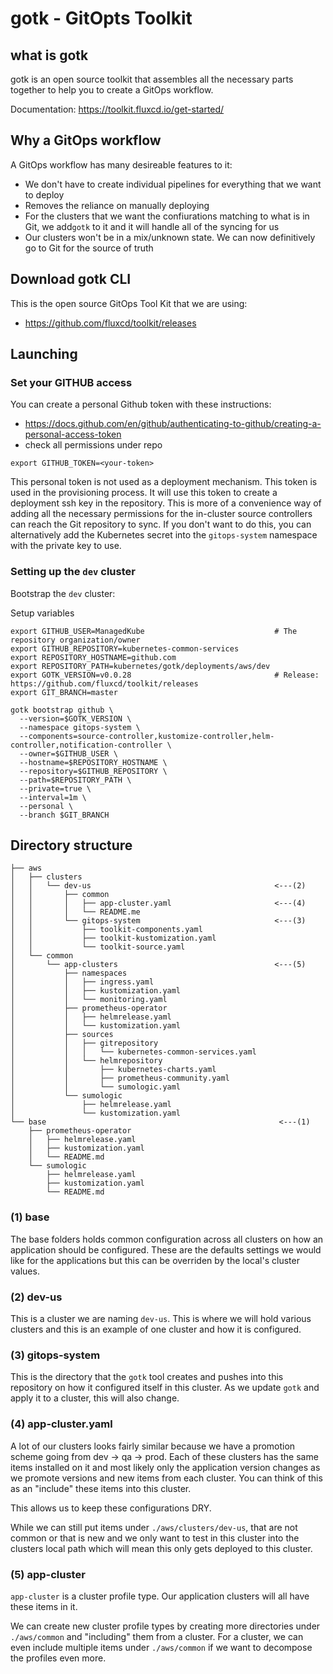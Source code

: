 gotk - GitOpts Toolkit
=============

## what is gotk
gotk is an open source toolkit that assembles all the necessary parts together to help you to create a GitOps workflow.

Documentation: https://toolkit.fluxcd.io/get-started/

## Why a GitOps workflow
A GitOps workflow has many desireable features to it:
* We don't have to create individual pipelines for everything that we want to deploy
* Removes the reliance on manually deploying
* For the clusters that we want the confiurations matching to what is in Git, we add`gotk` to it and it will handle all of the syncing for us
* Our clusters won't be in a mix/unknown state.  We can now definitively go to Git for the source of truth

## Download gotk CLI
This is the open source GitOps Tool Kit that we are using:
* https://github.com/fluxcd/toolkit/releases

## Launching

### Set your GITHUB access
You can create a personal Github token with these instructions:
* https://docs.github.com/en/github/authenticating-to-github/creating-a-personal-access-token
* check all permissions under repo

```
export GITHUB_TOKEN=<your-token>
```

This personal token is not used as a deployment mechanism.  This token is used in the provisioning process.  It will use this token to create a deployment ssh key in the repository.  This is more of a convenience way of adding all the necessary permissions for the in-cluster source controllers can reach the Git repository to sync.  If you don't want to do this, you can alternatively add the Kubernetes secret into the `gitops-system` namespace with the private key to use. 

### Setting up the `dev` cluster
Bootstrap the `dev` cluster:

Setup variables
```
export GITHUB_USER=ManagedKube                             # The repository organization/owner
export GITHUB_REPOSITORY=kubernetes-common-services
export REPOSITORY_HOSTNAME=github.com
export REPOSITORY_PATH=kubernetes/gotk/deployments/aws/dev
export GOTK_VERSION=v0.0.28                                # Release: https://github.com/fluxcd/toolkit/releases
export GIT_BRANCH=master
```

```
gotk bootstrap github \
  --version=$GOTK_VERSION \
  --namespace gitops-system \
  --components=source-controller,kustomize-controller,helm-controller,notification-controller \
  --owner=$GITHUB_USER \
  --hostname=$REPOSITORY_HOSTNAME \
  --repository=$GITHUB_REPOSITORY \
  --path=$REPOSITORY_PATH \
  --private=true \
  --interval=1m \
  --personal \
  --branch $GIT_BRANCH
```

## Directory structure

```
├── aws
│   ├── clusters
│   │   └── dev-us                                         <---(2)
│   │       ├── common
│   │       │   ├── app-cluster.yaml                       <---(4)
│   │       │   └── README.me
│   │       └── gitops-system                              <---(3)
│   │           ├── toolkit-components.yaml
│   │           ├── toolkit-kustomization.yaml
│   │           └── toolkit-source.yaml
│   └── common
│       └── app-clusters                                   <---(5)
│           ├── namespaces
│           │   ├── ingress.yaml
│           │   ├── kustomization.yaml
│           │   └── monitoring.yaml
│           ├── prometheus-operator
│           │   ├── helmrelease.yaml
│           │   └── kustomization.yaml
│           ├── sources
│           │   ├── gitrepository
│           │   │   └── kubernetes-common-services.yaml
│           │   └── helmrepository
│           │       ├── kubernetes-charts.yaml
│           │       ├── prometheus-community.yaml
│           │       └── sumologic.yaml
│           └── sumologic
│               ├── helmrelease.yaml
│               └── kustomization.yaml
└── base                                                    <---(1)
    ├── prometheus-operator
    │   ├── helmrelease.yaml
    │   ├── kustomization.yaml
    │   └── README.md
    └── sumologic
        ├── helmrelease.yaml
        ├── kustomization.yaml
        └── README.md
```

### (1) base
The base folders holds common configuration across all clusters on how an application should be configured.  These are the defaults settings we would like for the applications but this can be overriden by the local's cluster values.

### (2) dev-us
This is a cluster we are naming `dev-us`.  This is where we will hold various clusters and this is an example of one cluster and how it is configured.

### (3) gitops-system
This is the directory that the `gotk` tool creates and pushes into this repository on how it configured itself in this cluster.  As we update `gotk` and apply it to a cluster, this will also change.

### (4) app-cluster.yaml
A lot of our clusters looks fairly similar because we have a promotion scheme going from dev -> qa -> prod.  Each of these clusters has the same items installed on it and most likely only the application version changes as we promote versions and new items from each cluster.  You can think of this as an "include" these items into this cluster.

This allows us to keep these configurations DRY.

While we can still put items under `./aws/clusters/dev-us`, that are not common or that is new and we only want to test in this cluster into the clusters local path which will mean this only gets deployed to this cluster.

### (5) app-cluster
`app-cluster` is a cluster profile type.  Our application clusters will all have these items in it.  

We can create new cluster profile types by creating more directories under `./aws/common` and "including" them from a cluster.  For a cluster, we can even include multiple items under `./aws/common` if we want to decompose the profiles even more.
